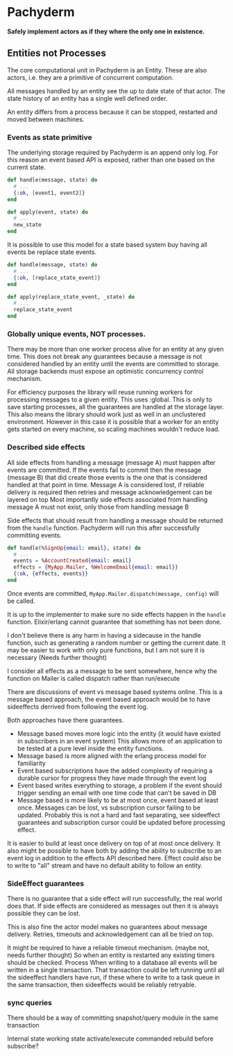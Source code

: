 # Pachyderm

**Safely implement actors as if they where the only one in existence.**

## Entities not Processes

The core computational unit in Pachyderm is an Entity.
These are also actors, i.e. they are a primitive of concurrent computation.

All messages handled by an entity see the up to date state of that actor.
The state history of an entity has a single well defined order.

An entity differs from a process because it can be stopped, restarted and moved between machines.

### Events as state primitive

The underlying storage required by Pachyderm is an append only log.
For this reason an event based API is exposed, rather than one based on the current state.

```elixir
def handle(message, state) do
  # ...
  {:ok, [event1, event2]}
end

def apply(event, state) do
  # ...
  new_state
end
```

It is possible to use this model for a state based system buy having all events be replace state events.

```elixir
def handle(message, state) do
  # ...
  {:ok, [replace_state_event]}
end

def apply(replace_state_event, _state) do
  # ...
  replace_state_event
end
```

### Globally unique events, NOT processes.

There may be more than one worker process alive for an entity at any given time.
This does not break any guarantees because a message is not considered handled by an entity until the events are committed to storage.
All storage backends must expose an optimistic concurrency control mechanism.

For efficiency purposes the library will reuse running workers for processing messages to a given entity.
This uses :global.
This is only to save starting processes, all the guarantees are handled at the storage layer.
This also means the library should work just as well in an unclustered environment.
However in this case it is possible that a worker for an entity gets started on every machine, so scaling machines wouldn't reduce load.

### Described side effects

All side effects from handling a message (message A) must happen after events are committed.
If the events fail to commit then the message (message B) that did create those events is the one that is considered handled at that point in time.
Message A is considered lost, if reliable delivery is required then retries and message acknowledgement can be layered on top
Most importantly side effects associated from handling message A must not exist, only those from handling message B

Side effects that should result from handling a message should be returned from the `handle` function.
Pachyderm will run this after successfully committing events.

```elixir
def handle(%SignUp{email: email}, state) do
  # ...
  events = %AccountCreated{email: email}
  effects = {MyApp.Mailer, %WelcomeEmail{email: email}}
  {:ok, {effects, events}}
end
```

Once events are committed, `MyApp.Mailer.dispatch(message, config)` will be called.

It is up to the implementer to make sure no side effects happen in the `handle` function.
Elixir/erlang cannot guarantee that something has not been done.

I don't believe there is any harm in having a sidecause in the handle function,
such as generating a random number or getting the current date.
It may be easier to work with only pure functions, but I am not sure it is necessary (Needs further thought)

I consider all effects as a message to be sent somewhere, hence why the function on Mailer is called dispatch rather than run/execute

There are discussions of event vs message based systems online.
This is a message based approach, the event based approach would be to have sideeffects derrived from following the event log.

Both approaches have there guarantees.
- Message based moves more logic into the entity (it would have existed in subscribers in an event system)
  This allows more of an application to be tested at a pure level inside the entity functions.
- Message based is more aligned with the erlang process model for familiarity
- Event based subscriptions have the added complexity of requiring a durable cursor for progress they have made through the event log
- Event based writes everything to storage, a problem if the event should trigger sending an email with one time code that can't be saved in DB
- Message based is more likely to be at most once, event based at least once. Messages can be lost, vs subscription cursor failing to be updated. Probably this is not a hard and fast separating, see sideeffect guarantees and subscription cursor could be updated before processing effect.

It is easier to build at least once delivery on top of at most once delivery.
It also might be possible to have both by adding the ability to subscribe to an event log in addition to the effects API described here.
Effect could also be to write to "all" stream and have no default ability to follow an entity.

### SideEffect guarantees

There is no guarantee that a side effect will run successfully, the real world does that.
If side effects are considered as messages out then it is always possible they can be lost.

This is also fine the actor model makes no guarantees about message delivery.
Retries, timeouts and acknowledgement can all be tried on top.

It might be required to have a reliable timeout mechanism. (maybe not, needs further thought)
So when an entity is restarted any existing timers should be checked.
Process
When writing to a database all events will be written in a single transaction.
That transaction could be left running until all the sideeffect handlers have run,
if these where to write to a task queue in the same transaction, then sideeffects would be reliably retryable.

### sync queries
There should be a way of committing snapshot/query module in the same transaction

Internal state working state activate/execute
commanded rebuild before subscribe?
